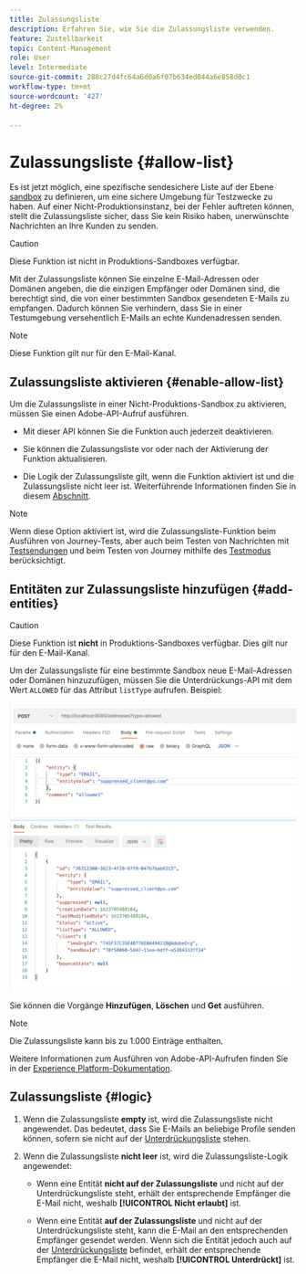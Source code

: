 ```yaml
---
title: Zulassungsliste
description: Erfahren Sie, wie Sie die Zulassungsliste verwenden.
feature: Zustellbarkeit
topic: Content-Management
role: User
level: Intermediate
source-git-commit: 288c27d4fc64a6d0a6f07b634ed044a6e858d0c1
workflow-type: tm+mt
source-wordcount: '427'
ht-degree: 2%

---
```


# Zulassungsliste {#allow-list}

Es ist jetzt möglich, eine spezifische sendesichere Liste auf der Ebene [sandbox](administration/sandboxes.md) zu definieren, um eine sichere Umgebung für Testzwecke zu haben. Auf einer Nicht-Produktionsinstanz, bei der Fehler auftreten können, stellt die Zulassungsliste sicher, dass Sie kein Risiko haben, unerwünschte Nachrichten an Ihre Kunden zu senden.

>[!CAUTION]
>
>Diese Funktion ist nicht in Produktions-Sandboxes verfügbar.

Mit der Zulassungsliste können Sie einzelne E-Mail-Adressen oder Domänen angeben, die die einzigen Empfänger oder Domänen sind, die berechtigt sind, die von einer bestimmten Sandbox gesendeten E-Mails zu empfangen. Dadurch können Sie verhindern, dass Sie in einer Testumgebung versehentlich E-Mails an echte Kundenadressen senden.

>[!NOTE]
>
>Diese Funktion gilt nur für den E-Mail-Kanal.

## Zulassungsliste aktivieren {#enable-allow-list}

Um die Zulassungsliste in einer Nicht-Produktions-Sandbox zu aktivieren, müssen Sie einen Adobe-API-Aufruf ausführen.

* Mit dieser API können Sie die Funktion auch jederzeit deaktivieren.

* Sie können die Zulassungsliste vor oder nach der Aktivierung der Funktion aktualisieren.

* Die Logik der Zulassungsliste gilt, wenn die Funktion aktiviert ist und die Zulassungsliste nicht leer ist. Weiterführende Informationen finden Sie in diesem [Abschnitt](#logic).

>[!NOTE]
>
>Wenn diese Option aktiviert ist, wird die Zulassungsliste-Funktion beim Ausführen von Journey-Tests, aber auch beim Testen von Nachrichten mit [Testsendungen](preview.md#send-proofs) und beim Testen von Journey mithilfe des [Testmodus](building-journeys/testing-the-journey.md) berücksichtigt.

## Entitäten zur Zulassungsliste hinzufügen {#add-entities}

>[!CAUTION]
>
>Diese Funktion ist **nicht** in Produktions-Sandboxes verfügbar. Dies gilt nur für den E-Mail-Kanal.

Um der Zulassungsliste für eine bestimmte Sandbox neue E-Mail-Adressen oder Domänen hinzuzufügen, müssen Sie die Unterdrückungs-API mit dem Wert `ALLOWED` für das Attribut `listType` aufrufen. Beispiel:

![](assets/allow-list-api.png)

Sie können die Vorgänge **Hinzufügen**, **Löschen** und **Get** ausführen.

>[!NOTE]
>
>Die Zulassungsliste kann bis zu 1.000 Einträge enthalten.

Weitere Informationen zum Ausführen von Adobe-API-Aufrufen finden Sie in der [Experience Platform-Dokumentation](https://experienceleague.adobe.com/docs/experience-platform/landing/platform-apis/api-guide.html?lang=en).

## Zulassungsliste {#logic}

<!-- When the allowed list is \[enabled\]\(\add link here\) at the sandbox level using the API call above, the following applies.-->

1. Wenn die Zulassungsliste **empty** ist, wird die Zulassungsliste nicht angewendet. Das bedeutet, dass Sie E-Mails an beliebige Profile senden können, sofern sie nicht auf der [Unterdrückungsliste](suppression-list.md) stehen.

1. Wenn die Zulassungsliste **nicht leer** ist, wird die Zulassungsliste-Logik angewendet:

   * Wenn eine Entität **nicht auf der Zulassungsliste** und nicht auf der Unterdrückungsliste steht, erhält der entsprechende Empfänger die E-Mail nicht, weshalb **[!UICONTROL Nicht erlaubt]** ist.

   * Wenn eine Entität **auf der Zulassungsliste** und nicht auf der Unterdrückungsliste steht, kann die E-Mail an den entsprechenden Empfänger gesendet werden. Wenn sich die Entität jedoch auch auf der [Unterdrückungsliste](suppression-list.md) befindet, erhält der entsprechende Empfänger die E-Mail nicht, weshalb **[!UICONTROL Unterdrückt]** ist.





